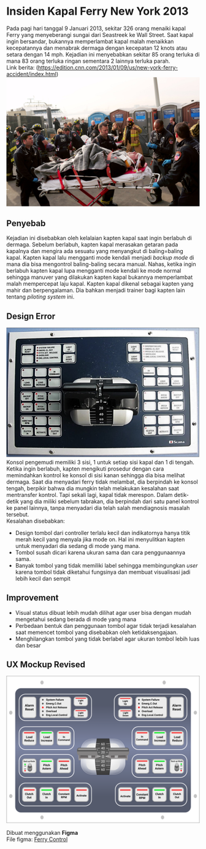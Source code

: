 # Insiden Kapal Ferry New York 2013
Pada pagi hari tanggal 9 Januari 2013, sekitar 326 orang menaiki kapal Ferry yang menyeberangi sungai dari Seastreek ke Wall Street. Saat kapal ingin bersandar, bukannya memperlambat kapal malah menaikkan kecepatannya dan menabrak dermaga dengan kecepatan 12 knots atau setara dengan 14 mph. Kejadian ini menyebabkan sekitar 85 orang terluka di mana 83 orang terluka ringan sementara 2 lainnya terluka parah. \
Link berita: (https://edition.cnn.com/2013/01/09/us/new-york-ferry-accident/index.html)
![Korban](Korban.jpg)

## Penyebab
Kejadian ini disebabkan oleh kelalaian kapten kapal saat ingin berlabuh di dermaga. Sebelum berlabuh, kapten kapal merasakan getaran pada kapalnya dan mengira ada sesuatu yang menyangkut di baling=baling kapal. Kapten kapal lalu mengganti mode kendali menjadi *backup mode* di mana dia bisa mengontrol baling-baling secara manual. Nahas, ketika ingin berlabuh kapten kapal lupa mengganti mode kendali ke mode normal sehingga manuver yang dilakukan kapten kapal bukannya memperlambat malah mempercepat laju kapal. Kapten kapal dikenal sebagai kapten yang mahir dan berpengalaman. Dia bahkan menjadi trainer bagi kapten lain tentang *piloting system* ini.

## Design Error
![Controller](Boat_Controller_NTSB.png) \
Konsol pengemudi memiliki 3 sisi, 1 untuk setiap sisi kapal dan 1 di tengah. Ketika ingin berlabuh, kapten mengikuti prosedur dengan cara memindahkan kontrol ke konsol di sisi kanan sehingga dia bisa melihat dermaga. Saat dia menyadari
ferry tidak melambat, dia berpindah ke konsol tengah, berpikir bahwa dia mungkin telah melakukan kesalahan saat mentransfer kontrol. Tapi sekali lagi, kapal tidak merespon. Dalam detik-detik yang dia miliki sebelum tabrakan, dia berpindah dari satu panel kontrol ke panel lainnya, tanpa menyadari dia telah salah mendiagnosis masalah tersebut. \
Kesalahan disebabkan:
- Design tombol dari controller terlalu kecil dan indikatornya hanya titik merah kecil yang menyala jika mode on. Hal ini menyulitkan kapten untuk menyadari dia sedang di mode yang mana.
- Tombol susah dicari karena ukuran sama dan cara penggunaannya sama.
- Banyak tombol yang tidak memiliki label sehingga membingungkan *user* karena tombol tidak diketahui fungsinya dan membuat visualisasi jadi lebih kecil dan sempit

## Improvement
- Visual status dibuat lebih mudah dilihat agar user bisa dengan mudah mengetahui sedang berada di mode yang mana
- Perbedaan bentuk dan penggunaan tombol agar tidak terjadi kesalahan saat memencet tombol yang disebabkan oleh ketidaksengajaan.
- Menghilangkan tombol yang tidak berlabel agar ukuran tombol lebih luas dan besar

## UX Mockup Revised
![UXRevised](ControllerRevised.png)

Dibuat menggunakan **Figma**  
File figma:
[Ferry Control](Ferry-Control.fig)

